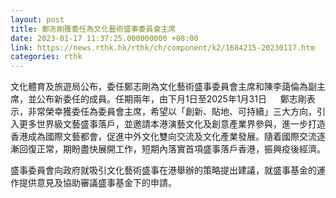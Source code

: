 ```yaml
---
layout: post
title: 鄭志剛獲委任為文化藝術盛事委員會主席
date: 2023-01-17 11:37:25.000000000 +08:00
link: https://news.rthk.hk/rthk/ch/component/k2/1684215-20230117.htm
categories: rthk
---
```


文化體育及旅遊局公布，委任鄭志剛為文化藝術盛事委員會主席和陳李藹倫為副主席，並公布新委任的成員。任期兩年，由下月1日至2025年1月31日
　
鄭志剛表示，非常榮幸獲委任為委員會主席，希望以「創新、貼地、可持續」三大方向，引入更多世界級文藝盛事落戶，並邀請本港演藝文化及創意產業界參與，進一步打造香港成為國際文藝都會，促進中外文化雙向交流及文化產業發展。隨着國際交流逐漸回復正常，期盼盡快展開工作，短期內落實首項盛事落戶香港，振興疫後經濟。

盛事委員會向政府就吸引文化藝術盛事在港舉辦的策略提出建議，就盛事基金的運作提供意見及協助審議盛事基金下的申請。
